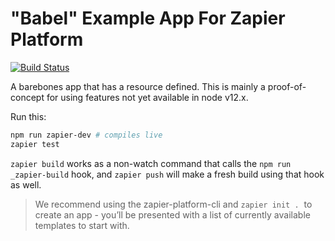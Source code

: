 # "Babel" Example App For Zapier Platform

[![Build Status](https://travis-ci.org/zapier/zapier-platform-example-app-babel.svg?branch=main)](https://travis-ci.org/zapier/zapier-platform-example-app-babel)

A barebones app that has a resource defined. This is mainly a proof-of-concept for using features not yet available in node v12.x.

Run this:

```bash
npm run zapier-dev # compiles live
zapier test
```

`zapier build` works as a non-watch command that calls the `npm run _zapier-build` hook, and `zapier push` will make a fresh build using that hook as well.

> We recommend using the zapier-platform-cli and `zapier init .`  to create an app - you’ll be presented with a list of currently available templates to start with.
